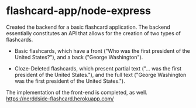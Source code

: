 # flashcard-app/node-express


Created the backend for a basic flashcard application. The backend essentially constitutes an API that allows for the creation of two types of flashcards.

- Basic flashcards, which have a front ("Who was the first president of the United States?"), and a back ("George Washington").

- Cloze-Deleted flashcards, which present partial text ("... was the first president of the United States."), and the full text ("George Washington was the first president of the United States."). 

The implementation of the front-end is completed, as well. https://nerddside-flashcard.herokuapp.com/
